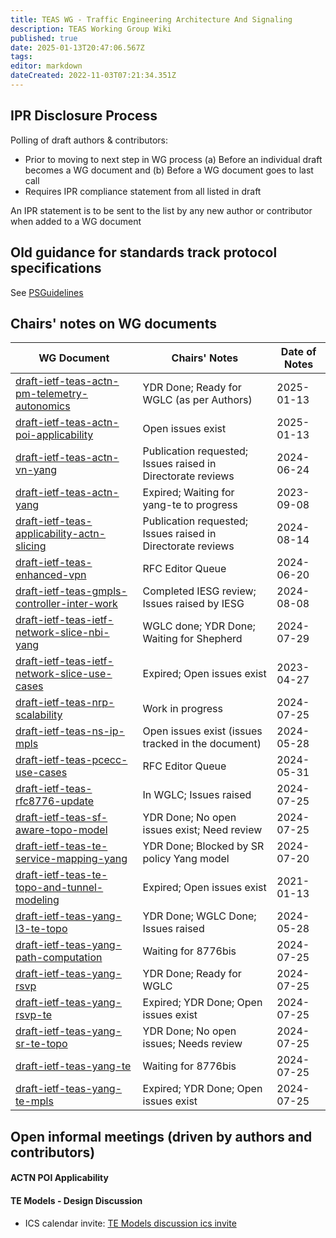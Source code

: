 ```yaml
---
title: TEAS WG - Traffic Engineering Architecture And Signaling
description: TEAS Working Group Wiki
published: true
date: 2025-01-13T20:47:06.567Z
tags: 
editor: markdown
dateCreated: 2022-11-03T07:21:34.351Z
---
```


## IPR Disclosure Process

Polling of draft authors & contributors:
  - Prior to moving to next step in WG process
    (a) Before an individual draft becomes a WG document and
    (b) Before a WG document goes to last call
  - Requires IPR compliance statement from all listed in draft
 
An IPR statement is to be sent to the list by any new author or contributor when added to a WG document

## Old guidance for standards track protocol specifications
See [PSGuidelines](/group/teas/PSGuidelines)

## Chairs' notes on WG documents

| WG Document                                      | Chairs' Notes                                      | Date of Notes
|--------------------------------------------------|----------------------------------------------------|---------------------------------
| [draft-ietf-teas-actn-pm-telemetry-autonomics](https://datatracker.ietf.org/doc/draft-ietf-teas-actn-pm-telemetry-autonomics/)  | YDR Done;  Ready for WGLC (as per Authors) | 2025-01-13
| [draft-ietf-teas-actn-poi-applicability](https://datatracker.ietf.org/doc/draft-ietf-teas-actn-poi-applicability/)    | Open issues exist| 2025-01-13
| [draft-ietf-teas-actn-vn-yang](https://datatracker.ietf.org/doc/draft-ietf-teas-actn-vn-yang/)                  | Publication requested; Issues raised in Directorate reviews| 2024-06-24
| [draft-ietf-teas-actn-yang](https://datatracker.ietf.org/doc/draft-ietf-teas-actn-yang/)  | Expired; Waiting for yang-te to progress| 2023-09-08
| [draft-ietf-teas-applicability-actn-slicing](https://datatracker.ietf.org/doc/draft-ietf-teas-applicability-actn-slicing/)    | Publication requested; Issues raised in Directorate reviews| 2024-08-14
| [draft-ietf-teas-enhanced-vpn](https://datatracker.ietf.org/doc/draft-ietf-teas-enhanced-vpn/)    | RFC Editor Queue| 2024-06-20
| [draft-ietf-teas-gmpls-controller-inter-work](https://datatracker.ietf.org/doc/draft-ietf-teas-gmpls-controller-inter-work/)    | Completed IESG review; Issues raised by IESG| 2024-08-08
| [draft-ietf-teas-ietf-network-slice-nbi-yang](https://datatracker.ietf.org/doc/draft-ietf-teas-ietf-network-slice-nbi-yang/)    | WGLC done; YDR Done; Waiting for Shepherd| 2024-07-29
| [draft-ietf-teas-ietf-network-slice-use-cases](https://datatracker.ietf.org/doc/draft-ietf-teas-ietf-network-slice-use-cases/)  | Expired; Open issues exist| 2023-04-27
| [draft-ietf-teas-nrp-scalability](https://datatracker.ietf.org/doc/draft-ietf-teas-nrp-scalability/)                | Work in progress| 2024-07-25
| [draft-ietf-teas-ns-ip-mpls](https://datatracker.ietf.org/doc/draft-ietf-teas-ns-ip-mpls/)                    | Open issues exist (issues tracked in the document)| 2024-05-28
| [draft-ietf-teas-pcecc-use-cases](https://datatracker.ietf.org/doc/draft-ietf-teas-pcecc-use-cases/)                | RFC Editor Queue| 2024-05-31
| [draft-ietf-teas-rfc8776-update](https://datatracker.ietf.org/doc/draft-ietf-teas-rfc8776-update/)                | In WGLC; Issues raised| 2024-07-25
| [draft-ietf-teas-sf-aware-topo-model](https://datatracker.ietf.org/doc/draft-ietf-teas-sf-aware-topo-model/)            | YDR Done; No open issues exist; Need review| 2024-07-25
| [draft-ietf-teas-te-service-mapping-yang](https://datatracker.ietf.org/doc/draft-ietf-teas-te-service-mapping-yang/)        | YDR Done; Blocked by SR policy Yang model| 2024-07-20
| [draft-ietf-teas-te-topo-and-tunnel-modeling](https://datatracker.ietf.org/doc/draft-ietf-teas-te-topo-and-tunnel-modeling/)    | Expired; Open issues exist| 2021-01-13
| [draft-ietf-teas-yang-l3-te-topo](https://datatracker.ietf.org/doc/draft-ietf-teas-yang-l3-te-topo/)                | YDR Done; WGLC Done; Issues raised| 2024-05-28
| [draft-ietf-teas-yang-path-computation](https://datatracker.ietf.org/doc/draft-ietf-teas-yang-path-computation/)          | Waiting for 8776bis| 2024-07-25
| [draft-ietf-teas-yang-rsvp](https://datatracker.ietf.org/doc/draft-ietf-teas-yang-rsvp/)     | YDR Done; Ready for WGLC| 2024-07-25
| [draft-ietf-teas-yang-rsvp-te](https://datatracker.ietf.org/doc/draft-ietf-teas-yang-rsvp-te/)       | Expired; YDR Done; Open issues exist| 2024-07-25 
| [draft-ietf-teas-yang-sr-te-topo](https://datatracker.ietf.org/doc/draft-ietf-teas-yang-sr-te-topo/)     | YDR Done; No open issues; Needs review| 2024-07-25 
| [draft-ietf-teas-yang-te](https://datatracker.ietf.org/doc/draft-ietf-teas-yang-te/)   | Waiting for 8776bis| 2024-07-25
| [draft-ietf-teas-yang-te-mpls](https://datatracker.ietf.org/doc/draft-ietf-teas-yang-te-mpls/)       | Expired; YDR Done; Open issues exist| 2024-07-25


## Open informal meetings (driven by authors and contributors)

 #### ACTN POI Applicability
 #### TE Models - Design Discussion
  * ICS calendar invite: [TE Models discussion ics invite](https://mailarchive.ietf.org/arch/msg/teas/xKm4Q0KZaPtwtZawSWcL75UnNrg/5/) 